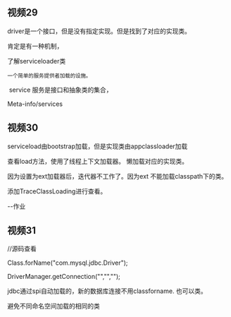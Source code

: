 ## 视频29

driver是一个接口，但是没有指定实现。但是找到了对应的实现类。

肯定是有一种机制，

了解serviceloader类



 	一个简单的服务提供者加载的设施。

​	service 服务是接口和抽象类的集合，

Meta-info/services



## 视频30

serviceload由bootstrap加载，但是实现类由appclassloader加载

查看load方法，使用了线程上下文加载器。
懒加载对应的实现类。

因为设置为ext加载器后，迭代器不工作了。因为ext 不能加载classpath下的类。

添加TraceClassLoading进行查看。

--作业

## 视频31

//源码查看

Class.forName("com.mysql.jdbc.Driver");

DriverManager.getConnection("","","");



jdbc通过spi自动加载的，新的数据库连接不用classforname. 也可以类。



避免不同命名空间加载的相同的类

